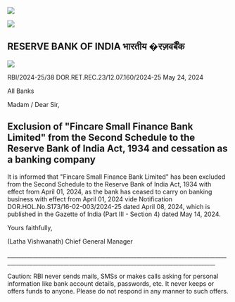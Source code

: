 ![](_page_0_Picture_0.jpeg)

![](_page_0_Picture_1.jpeg)

## RESERVE BANK OF INDIA  **भारतीय �रज़वर्बैंक**

![](_page_0_Picture_3.jpeg)

RBI/2024-25/38 DOR.RET.REC.23/12.07.160/2024-25 May 24, 2024

All Banks

Madam / Dear Sir,

## **Exclusion of "Fincare Small Finance Bank Limited" from the Second Schedule to the Reserve Bank of India Act, 1934 and cessation as a banking company**

It is informed that "Fincare Small Finance Bank Limited" has been excluded from the Second Schedule to the Reserve Bank of India Act, 1934 with effect from April 01, 2024, as the bank has ceased to carry on banking business with effect from April 01, 2024 vide Notification DOR.HOL.No.S173/16-02-003/2024-25 dated April 08, 2024, which is published in the Gazette of India (Part III - Section 4) dated May 14, 2024.

Yours faithfully,

(Latha Vishwanath) Chief General Manager

\_\_\_\_\_\_\_\_\_\_\_\_\_\_\_\_\_\_\_\_\_\_\_\_\_\_\_\_\_\_\_\_\_\_\_\_\_\_\_\_\_\_\_\_\_\_\_\_\_\_\_\_\_\_\_\_\_\_\_\_\_\_\_\_\_\_\_\_\_\_\_\_\_\_\_\_\_\_\_\_\_\_\_\_\_\_\_\_\_\_\_\_\_\_\_\_\_\_\_\_\_\_\_\_\_\_\_\_\_\_\_\_\_\_\_\_\_\_\_\_\_\_\_\_\_\_\_\_\_\_\_\_\_\_\_\_\_\_\_\_\_\_\_\_\_\_\_\_\_\_\_\_

Caution: RBI never sends mails, SMSs or makes calls asking for personal information like bank account details, passwords, etc. It never keeps or offers funds to anyone. Please do not respond in any manner to such offers.